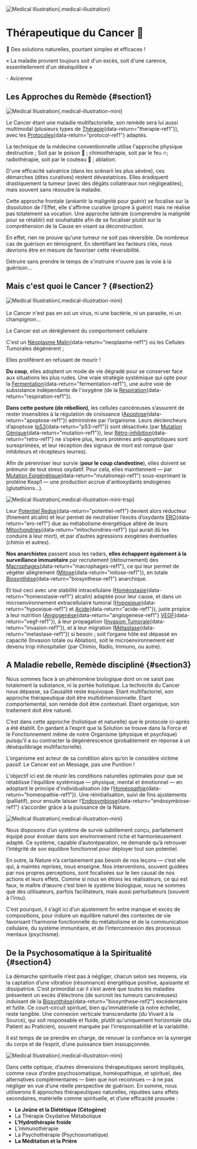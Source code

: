 ![Medical Illustration](https://images.unsplash.com/photo-1579165466741-7f35e4755660?auto=format&fit=crop&w=1200){.medical-illustration}

<SocialActions />

# Thérapeutique du Cancer 🥦

🐣 Des solutions naturelles, pourtant simples et efficaces !

<div class="custom-quote">
<p>« La maladie provient toujours soit d'un excès, soit d'une carence, essentiellement d'un déséquilibre »</p>
<span class="attribution">- Avicenne</span>
</div>

## Les Approches du Remède {#section1}

![Medical Illustration](/assets/illustration_3.jpg){.medical-illustration-mini}

Le Cancer étant une maladie multifactorielle, son remède sera lui aussi multimodal (plusieurs types de <span id="therapie-ref1">[Thérapie](/terminologie#therapie){data-return="therapie-ref1"}</span>), avec les <span id="protocol-ref1">[Protocoles](/terminologie#protocol){data-return="protocol-ref1"}</span> adaptés.

La technique de la médecine conventionnelle utilise l'approche physique destructive ; Soit par le poison 🧪 ; chimiothérapie, soit par le feu 🔥; radiothérapie, soit par le couteau 🔪 ; ablation.

D'une efficacité salvatrice (dans les scénarii les plus sévère), ces démarches (dites curatives) restent dévastatrices. Elles éradiquent drastiquement la tumeur (avec des dégâts collatéraux non négligeables), mais souvent <span class="underline-text">sans résoudre la maladie</span>.

Cette approche frontale (anéantir la malignité pour guérir) se focalise sur <span class="underline-text">la dissolution de l'Effet</span>, elle s'affirme curative (propre à guérir) mais ne réalise pas totalement sa vocation. Une approche latérale (comprendre la malignité pour se rétablir) est souhaitable afin de se focaliser plutôt sur <span class="underline-text">la compréhension de la Cause</span> en visant sa déconstruction.

En effet, rien ne prouve qu'une tumeur ne soit pas réversible. De nombreux cas de guérison en témoignent. En identifiant les facteurs clés, nous devrions être en mesure de favoriser cette réversibilité. 

<div class="glossy-highlight">
Détruire sans prendre le temps de s'instruire n'ouvre pas la voie à la guérison... 
</div>

## Mais c'est quoi le Cancer ? {#section2}

![Medical Illustration](/assets/illustre_4.webp){.medical-illustration-mini}<br><br>
Le Cancer n'est pas en soi un virus, ni une bactérie, ni un parasite, ni un champignon…

<div class="green-text">Le Cancer est un dérèglement du comportement cellulaire</div>

C'est un <span id="neoplasme-ref1">[Néoplasme Malin](/terminologie#neoplasme){data-return="neoplasme-ref1"}</span> où les Cellules Tumorales dégénèrent ;

<div class="glossy-highlight">
Elles prolifèrent en refusant de mourir !
</div>

<b>Du coup</b>, elles adoptent un mode de vie dégradé pour se conserver face aux situations les plus rudes. Une vraie stratégie systémique qui opte pour la <span id="fermentation-ref1">[Fermentation](/terminologie#fermentation){data-return="fermentation-ref1"}</span>, une autre voie de subsistance indépendante de l'oxygène (de la <span id="respiration-ref1">[Respiration](/terminologie#respiration){data-return="respiration-ref1"}</span>).

<b>Dans cette posture (de rébellion)</b>, les cellules cancéreuses s’assurent de rester insensibles à la régulation de croissance (<span id="apoptose-ref1">[Apoptose](/terminologie#apoptose){data-return="apoptose-ref1"}</span>) administrée par l’organisme. Leurs déclencheurs d’apoptose (<span id="p53-ref1">[p53](/terminologie#P53){data-return="p53-ref1"}</span>) sont désactivés (par <span id="mutation-ref1">[Mutation Génique](/terminologie#mutation){data-return="mutation-ref1"}</span>), leur <span id="retro-ref1">[Rétro-inhibition](/terminologie#retro){data-return="retro-ref1"}</span> ne s’opère plus, leurs protéines anti-apoptotiques sont surexprimées, et leur réception des signaux de mort est rompue (par inhibiteurs et récepteurs leurres).

Afin de pérenniser leur survie (<b>pour le coup clandestine</b>), elles doivent se prémunir de tout stress oxydatif. Pour cela, elles maintiennent — par <span id="mutationepi-ref1">[Mutation Epigénétique](/terminologie#mutation-epi){data-return="mutationepi-ref1"}</span> sous-exprimant la protéine Keap1 — une production accrue d'antioxydants endogènes (glutathions…). 

![Medical Illustration](/assets/bulles.png){.medical-illustration-mini-trsp}

Leur <span id="potentiel-ref1">[Potentiel Redox](/terminologie#potentiel){data-return="potentiel-ref1"}</span> devient alors réducteur (finement alcalin) et leur permet de neutraliser l’excès d’oxydants <span id="ero-ref1">[ERO](/terminologie#ero){data-return="ero-ref1"}</span> due au métabolisme énergétique altéré de leurs <span id="mitochondries-ref1">[Mitochondries](/terminologie#mitochondries){data-return="mitochondries-ref1"}</span> (qui aurait dû les conduire à leur mort), et par d’autres agressions exogènes éventuelles (chimio et autres).

<b>Nos anarchistes</b> passent sous les radars, <b>elles échappent également à la surveillance immunitaire</b> par recrutement (détournement) des <span id="macrophages-ref1">[Macrophages](/terminologie#macrophages){data-return="macrophages-ref1"}</span>, ce qui leur permet de végéter allégrement (<span id="mitose-ref1">[Mitose](/terminologie#mitose){data-return="mitose-ref1"}</span>), en totale <span id="biosynthese-ref1">[Biosynthèse](/terminologie#biosynthese){data-return="biosynthese-ref1"}</span> anarchique.

Et tout ceci avec une stabilité intracellulaire (<span id="homeostasie-ref1">[Homéostasie](/terminologie#homeostasie){data-return="homeostasie-ref1"}</span> alcalin) adaptée pour leur cause, et dans un microenvironnement extracellulaire tumoral (<span id="hypoxique-ref1">[Hypoxique](/terminologie#hypoxie){data-return="hypoxique-ref1"}</span> et <span id="acide-ref1">[Acide](/terminologie#acide){data-return="acide-ref1"}</span>), juste propice à leur nutrition  (<span id="angiogenese-ref1">[Angiogenèse](/terminologie#angiogenese){data-return="angiogenese-ref1"}</span> <span id="vegf-ref1">[VEGF](/terminologie#vegf){data-return="vegf-ref1"}</span>), à leur propagation (<span id="invasion-ref1">[Invasion Tumorale](/terminologie#invasion){data-return="invasion-ref1"}</span>), et à leur migration (<span id="metastase-ref1">[Métastase](/terminologie#metastase){data-return="metastase-ref1"}</span>) si besoin ; soit l’organe hôte est dépassé en capacité (Invasion totale ou Ablation), soit le microenvironnement est devenu trop inhospitalier (par Chimio, Radio, Immuno, ou autre).

## A Maladie rebelle, Remède discipliné {#section3}

 Nous sommes face à un phénomène biologique dont on ne saisit pas totalement la substance, ni la portée holistique. La technicité du Cancer nous dépasse, sa Causalité reste équivoque. Etant multifactoriel, son approche thérapeutique doit être multidimensionnelle. Etant comportemental, son remède doit être contextuel. Etant organique, son traitement doit être naturel.

C’est dans cette approche (holistique et naturelle) que le protocole ci-après a été établit. En gardant à l’esprit que la Solution se trouve dans la Force et le Fonctionnement même de notre Organisme (physique et psychique) puisqu’il a su contracter la dégénérescence (probablement en réponse à un déséquilibrage multifactorielle).

<div class="glossy-highlight">L’organisme est acteur de sa condition alors qu’on le considère victime passif.
Le Cancer est un Message, pas une Punition !
</div>

L'objectif ici est de réunir les conditions naturelles optimales pour que se rétablisse l'équilibre systémique  — physique, mental et émotionnel — en adoptant le principe d'individualisation (de l’<span id="homeopathie-ref1">[Homéopathie](/terminologie#homeopathie){data-return="homeopathie-ref1"}</span>). Une réinitialisation, suivi de fins ajustements (palliatif), pour ensuite laisser l’<span id="endosymbiose-ref1">[Endosymbiose](/terminologie#endosymbiose){data-return="endosymbiose-ref1"}</span> s’accorder grâce à la puissance de la Nature.

![Medical Illustration](/assets/illustre_8.jpg){.medical-illustration-mini}

Nous disposons d’un système de survie subtilement conçu, parfaitement équipé pour évoluer dans son environnement riche et harmonieusement adapté. Ce système, capable d’autoréparation, ne demande qu’à retrouver l’intégrité de son équilibre fonctionnel pour déployer tout son potentiel.

En outre, la Nature n’a certainement pas besoin de nos leçons — c’est elle qui, à maintes reprises, nous enseigne. Nos interventions, souvent guidées par nos propres perceptions, sont focalisées sur le lien causal de nos actions et leurs effets. Comme si nous en étions les réalisateurs, ce qui est faux, le maître d’œuvre c’est bien le système biologique, nous ne sommes que des utilisateurs, parfois facilitateurs, mais aussi perturbateurs (souvent à l’insu).

C’est pourquoi, il s’agit ici d’un ajustement fin entre manque et excès de compositions, pour induire un équilibre naturel des contextes de vie favorisant l’harmonie fonctionnelle du métabolisme et de la communication cellulaire, du système immunitaire, et de l’interconnexion des processus mentaux (psychisme).

## De la Psychosomatique à la Spiritualité {#section4} 

  La démarche spirituelle n’est pas à négliger, chacun selon ses moyens, via la captation d’une vibration (résonnance) énergétique positive, apaisante et dissipatrice. C’est primordial car il s’est avéré que toutes les maladies présentent <span class="underline-text">un excès d’électrons</span> (de surcroit les tumeurs cancéreuses) induisant de la <span id="biosynthese-ref2">[Biosynthèse](/terminologie#biosynthese){data-return="biosynthese-ref2"}</span> excédentaire et futile. Ce court-circuit spirituel, bien qu’immatérielle (à notre échelle), reste tangible.  Une connexion verticale transcendante (du Vivant à la Source), qui soit responsable et fluide, plutôt qu'uniquement horizontale (du Patient au Praticien), souvent marquée par l'irresponsabilité et la variabilité.
  
<div class="glossy-highlight">Il est temps de se prendre en charge, de renouer la confiance en la synergie du corps et de l’esprit, d’une puissance bien insoupçonnée.</div>

![Medical Illustration](/assets/illustre_7.webp){.medical-illustration-mini}

 Dans cette optique, d’autres dimensions thérapeutiques seront impliqués, comme ceux d’ordre psychosomatique, homéopathique, et spirituel, des alternatives complémentaires — bien que non reconnues — à ne pas négliger en vue d’une réelle perspective de guérison. 
En somme, nous utiliserons 6 approches thérapeutiques naturelles, réputées sans effets secondaires, matérielle comme spirituelle, et d’une efficacité prouvée :  


 - <b>Le Jeûne et la Diététique (Cétogène)</b>
 - La Thérapie Oxydative Métabolique
 - <b>L’Hydrothérapie froide</b>
 - L’immunothérapie
 - La Psychothérapie (Psychosomatique)
 - <b>La Méditation et la Prière</b>
